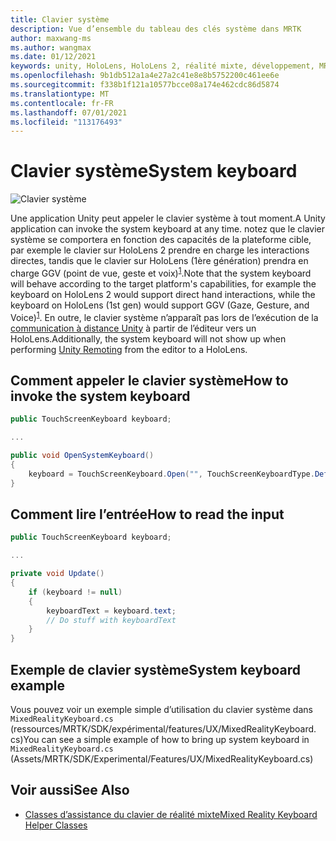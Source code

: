 ```yaml
---
title: Clavier système
description: Vue d’ensemble du tableau des clés système dans MRTK
author: maxwang-ms
ms.author: wangmax
ms.date: 01/12/2021
keywords: unity, HoloLens, HoloLens 2, réalité mixte, développement, MRTK, clavier système,
ms.openlocfilehash: 9b1db512a1a4e27a2c41e8e8b5752200c461ee6e
ms.sourcegitcommit: f338b1f121a10577bcce08a174e462cdc86d5874
ms.translationtype: MT
ms.contentlocale: fr-FR
ms.lasthandoff: 07/01/2021
ms.locfileid: "113176493"
---
```

# <a name="system-keyboard"></a><span data-ttu-id="3ad4d-104">Clavier système</span><span class="sxs-lookup"><span data-stu-id="3ad4d-104">System keyboard</span></span>

![Clavier système](../images/system-keyboard/MRTK_SystemKeyboard_Main.png)

<span data-ttu-id="3ad4d-106">Une application Unity peut appeler le clavier système à tout moment.</span><span class="sxs-lookup"><span data-stu-id="3ad4d-106">A Unity application can invoke the system keyboard at any time.</span></span> <span data-ttu-id="3ad4d-107">notez que le clavier système se comportera en fonction des capacités de la plateforme cible, par exemple le clavier sur HoloLens 2 prendre en charge les interactions directes, tandis que le clavier sur HoloLens (1ère génération) prendra en charge GGV (point de vue, geste et voix)<sup>[1](/windows/mixed-reality/gaze)</sup>.</span><span class="sxs-lookup"><span data-stu-id="3ad4d-107">Note that the system keyboard will behave according to the target platform's capabilities, for example the keyboard on HoloLens 2 would support direct hand interactions, while the keyboard on HoloLens (1st gen) would support GGV (Gaze, Gesture, and Voice)<sup>[1](/windows/mixed-reality/gaze)</sup>.</span></span> <span data-ttu-id="3ad4d-108">En outre, le clavier système n’apparaît pas lors de l’exécution de la [communication à distance Unity](../tools/holographic-remoting.md) à partir de l’éditeur vers un HoloLens.</span><span class="sxs-lookup"><span data-stu-id="3ad4d-108">Additionally, the system keyboard will not show up when performing [Unity Remoting](../tools/holographic-remoting.md) from the editor to a HoloLens.</span></span>

## <a name="how-to-invoke-the-system-keyboard"></a><span data-ttu-id="3ad4d-109">Comment appeler le clavier système</span><span class="sxs-lookup"><span data-stu-id="3ad4d-109">How to invoke the system keyboard</span></span>

```c#
public TouchScreenKeyboard keyboard;

...

public void OpenSystemKeyboard()
{
    keyboard = TouchScreenKeyboard.Open("", TouchScreenKeyboardType.Default, false, false, false, false);
}
```

## <a name="how-to-read-the-input"></a><span data-ttu-id="3ad4d-110">Comment lire l’entrée</span><span class="sxs-lookup"><span data-stu-id="3ad4d-110">How to read the input</span></span>

```c#
public TouchScreenKeyboard keyboard;

...

private void Update()
{
    if (keyboard != null)
    {
        keyboardText = keyboard.text;
        // Do stuff with keyboardText
    }
}
```

## <a name="system-keyboard-example"></a><span data-ttu-id="3ad4d-111">Exemple de clavier système</span><span class="sxs-lookup"><span data-stu-id="3ad4d-111">System keyboard example</span></span>

<span data-ttu-id="3ad4d-112">Vous pouvez voir un exemple simple d’utilisation du clavier système dans `MixedRealityKeyboard.cs` (ressources/MRTK/SDK/expérimental/features/UX/MixedRealityKeyboard. cs)</span><span class="sxs-lookup"><span data-stu-id="3ad4d-112">You can see a simple example of how to bring up system keyboard in `MixedRealityKeyboard.cs` (Assets/MRTK/SDK/Experimental/Features/UX/MixedRealityKeyboard.cs)</span></span>

## <a name="see-also"></a><span data-ttu-id="3ad4d-113">Voir aussi</span><span class="sxs-lookup"><span data-stu-id="3ad4d-113">See Also</span></span>

- [<span data-ttu-id="3ad4d-114">Classes d’assistance du clavier de réalité mixte</span><span class="sxs-lookup"><span data-stu-id="3ad4d-114">Mixed Reality Keyboard Helper Classes</span></span>](../experimental/mixed-reality-keyboard.md)
